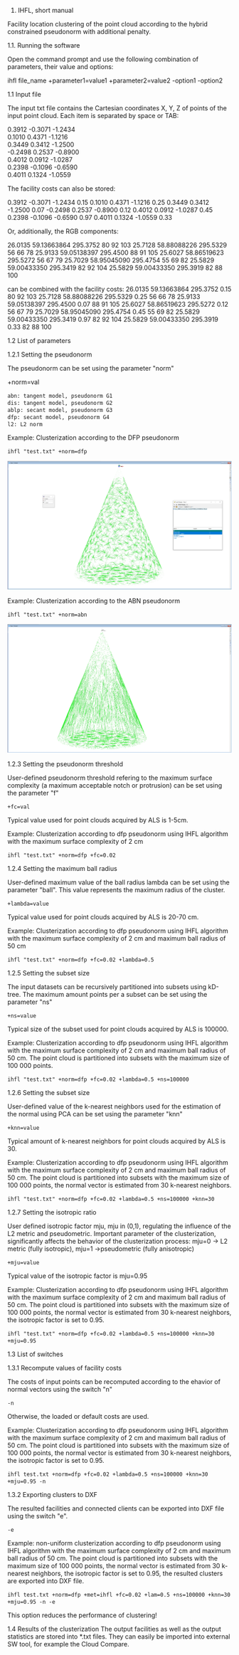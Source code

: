 1. IHFL, short manual

Facility location clustering of the point cloud according to the hybrid constrained pseudonorm with additional penalty. 


1.1. Running the software

Open the command prompt and use the following combination of parameters, their value and options: 

ihfl file_name +parameter1=value1 +parameter2=value2 -option1 -option2

1.1 Input file

The input txt file contains the Cartesian coordinates X, Y, Z of points of the input point cloud. Each item is separated by space or TAB:


0.3912   -0.3071   -1.2434  
0.1010   0.4371   -1.1216   
0.3449   0.3412   -1.2500   
-0.2498   0.2537   -0.8900  
0.4012   0.0912   -1.0287   
0.2398   -0.1096   -0.6590  
0.4011   0.1324   -1.0559   

The facility costs can also be stored:

0.3912   -0.3071   -1.2434  0.15
0.1010   0.4371   -1.1216   0.25
0.3449   0.3412   -1.2500   0.07
-0.2498   0.2537   -0.8900  0.12
0.4012   0.0912   -1.0287   0.45
0.2398   -0.1096   -0.6590  0.97
0.4011   0.1324   -1.0559   0.33

Or, additionally, the RGB components:

26.0135 59.13663864 295.3752 80 92 103
25.7128 58.88088226 295.5329 56 66 78
25.9133 59.05138397 295.4500 88 91 105
25.6027 58.86519623 295.5272 56 67 79
25.7029 58.95045090 295.4754 55 69 82
25.5829 59.00433350 295.3419 82 92 104
25.5829 59.00433350 295.3919 82 88 100 

can be combined with the facility costs:
26.0135 59.13663864 295.3752 0.15 80 92 103
25.7128 58.88088226 295.5329 0.25 56 66 78
25.9133 59.05138397 295.4500 0.07 88 91 105
25.6027 58.86519623 295.5272 0.12 56 67 79
25.7029 58.95045090 295.4754 0.45 55 69 82
25.5829 59.00433350 295.3419 0.97 82 92 104
25.5829 59.00433350 295.3919 0.33 82 88 100 


1.2 List of parameters

1.2.1 Setting the pseudonorm

The pseudonorm can be set using the parameter "norm"

+norm=val

	abn: tangent model, pseudonorm G1
	dis: tangent model, pseudonorm G2
	ablp: secant model, pseudonorm G3
	dfp: secant model, pseudonorm G4
	l2: L2 norm
	
Example: Clusterization according to the DFP pseudonorm

	ihfl "test.txt" +norm=dfp

![ABN](./data/Cone/clusters_dfp.jpg)

Example: Clusterization according to the ABN pseudonorm

	ihfl "test.txt" +norm=abn

![ABN](./data/Cone/clusters_abn.jpg)
	
1.2.3 Setting the pseudonorm threshold

User-defined pseudonorm threshold refering to the maximum surface complexity (a maximum acceptable notch or protrusion) 
can be set using the parameter "f"

	+fc=val

Typical value used for point clouds acquired by ALS is 1-5cm.

Example: Clusterization according to dfp pseudonorm using IHFL algorithm with the maximum surface complexity of 2 cm

	ihfl "test.txt" +norm=dfp +fc=0.02

1.2.4 Setting the maximum ball radius

User-defined maximum value of the ball radius lambda can be set using the parameter "ball". This value represents the maximum
radius of the cluster.

	+lambda=value

Typical value used for point clouds acquired by ALS is 20-70 cm.

Example: Clusterization according to dfp pseudonorm using IHFL algorithm with the maximum surface complexity of 2 cm
and maximum ball radius of 50 cm

	ihfl "test.txt" +norm=dfp +fc=0.02 +lambda=0.5

1.2.5 Setting the subset size

The input datasets can be recursively partitioned into subsets using kD-tree. The maximum amount points per a subset can be set
using the parameter "ns"

	+ns=value

Typical size of the subset used for point clouds acquired by ALS is 100000.

Example: Clusterization according to dfp pseudonorm using IHFL algorithm with the maximum surface complexity of 2 cm
and maximum ball radius of 50 cm. The point cloud is partitioned into subsets with the maximum size of 100 000 points.

	ihfl "test.txt" +norm=dfp +fc=0.02 +lambda=0.5 +ns=100000

1.2.6 Setting the subset size

User-defined value of the k-nearest neighbors used for the estimation of the normal using PCA can be set using the parameter "knn"

	+knn=value

Typical amount of k-nearest neighbors for point clouds acquired by ALS is 30.

Example: Clusterization according to dfp pseudonorm using IHFL algorithm with the maximum surface complexity of 2 cm
and maximum ball radius of 50 cm. The point cloud is partitioned into subsets with the maximum size of 100 000 points, the normal
vector is estimated from 30 k-nearest neighbors.

	ihfl "test.txt" +norm=dfp +fc=0.02 +lambda=0.5 +ns=100000 +knn=30

1.2.7 Setting the isotropic ratio

User defined isotropic factor mju, mju in (0,1), regulating the influence of the L2 metric and pseudometric.  Important parameter of 
the clusterization, significantly affects the behavior of the clusterization process: mju=0 -> L2 metric (fully isotropic), 
mju=1 ->pseudometric (fully anisotropic)

	+mju=value

Typical value of the isotropic factor is mju=0.95

Example: Clusterization according to dfp pseudonorm using IHFL algorithm with the maximum surface complexity of 2 cm
and maximum ball radius of 50 cm. The point cloud is partitioned into subsets with the maximum size of 100 000 points, the normal
vector is estimated from 30 k-nearest neighbors, the isotropic factor is set to 0.95.

	ihfl "test.txt" +norm=dfp +fc=0.02 +lambda=0.5 +ns=100000 +knn=30 +mju=0.95

1.3 List of switches

1.3.1 Recompute values of facility costs

The costs of input points can be recomputed according to the ehavior of normal vectors using the switch "n"

	-n 	

Otherwise, the loaded or default costs are used.

Example: Clusterization according to dfp pseudonorm using IHFL algorithm with the maximum surface complexity of 2 cm
and maximum ball radius of 50 cm. The point cloud is partitioned into subsets with the maximum size of 100 000 points, the normal
vector is estimated from 30 k-nearest neighbors, the isotropic factor is set to 0.95.

	ihfl test.txt +norm=dfp +fc=0.02 +lambda=0.5 +ns=100000 +knn=30 +mju=0.95 -n

1.3.2 Exporting clusters to DXF

The resulted facilities and connected clients can be exported into DXF file using the switch "e".

	-e

Example: non-uniform clusterization according to dfp pseudonorm using IHFL algorithm with the maximum surface complexity of 2 cm
and maximum ball radius of 50 cm. The point cloud is partitioned into subsets with the maximum size of 100 000 points, the normal
vector is estimated from 30 k-nearest neighbors, the isotropic factor is set to 0.95, the resulted clusters are exported into DXF file.

	ihfl test.txt +norm=dfp +met=ihfl +fc=0.02 +lam=0.5 +ns=100000 +knn=30 +mju=0.95 -n -e

This option reduces the performance of clustering! 


1.4 Results of the clusterization
The output facilities as well as the output statistics are stored into *.txt files. They can easily be imported into external SW tool, for example the Cloud Compare.
